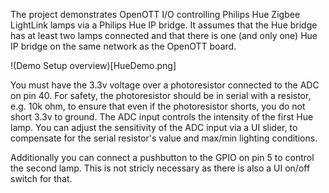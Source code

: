 The project demonstrates OpenOTT I/O controlling Philips Hue Zigbee LightLink lamps via a Philips Hue IP bridge. It assumes that the Hue bridge has at least two lamps connected and that there is one (and only one) Hue IP bridge on the same network as the OpenOTT board.

!(Demo Setup overview)[HueDemo.png]

You must have the 3.3v voltage over a photoresistor connected to the ADC on pin 40. For safety, the photoresistor should be in serial with a resistor, e.g. 10k ohm, to ensure that even if the photoresistor shorts, you do not short 3.3v to ground. The ADC input controls the intensity of the first Hue lamp. You can adjust the sensitivity of the ADC input via a UI slider, to compensate for the serial resistor's value and max/min lighting conditions.

Additionally you can connect a pushbutton to the GPIO on pin 5 to control the second lamp. This is not stricly necessary as there is also a UI on/off switch for that.
